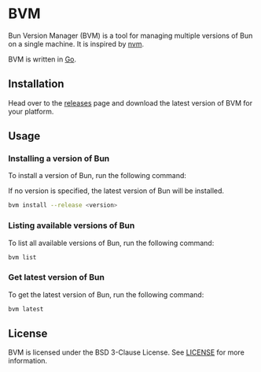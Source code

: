# BVM
Bun Version Manager (BVM) is a tool for managing multiple versions of Bun on a single machine. It is inspired by [nvm](https://github.com/nvm-sh/nvm). 

BVM is written in [Go](https://golang.org/).

## Installation

Head over to the [releases](https://github.com/gaurishhs/bvm/releases) page and download the latest version of BVM for your platform. 

## Usage

### Installing a version of Bun

To install a version of Bun, run the following command:

If no version is specified, the latest version of Bun will be installed.

```bash
bvm install --release <version>
```

### Listing available versions of Bun

To list all available versions of Bun, run the following command:

```bash
bvm list
```

### Get latest version of Bun

To get the latest version of Bun, run the following command:

```bash
bvm latest
```

## License

BVM is licensed under the BSD 3-Clause License. See [LICENSE](https://github.com/gaurishhs/bvm/tree/main/LICENSE) for more information.